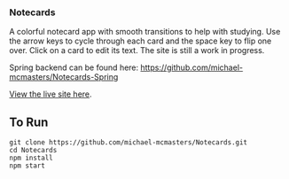 ### Notecards
A colorful notecard app with smooth transitions to help with studying. Use the arrow keys to cycle through each card and the space key to flip one over. Click on a card to edit its text. The site is still a work in progress.

Spring backend can be found here: https://github.com/michael-mcmasters/Notecards-Spring

[View the live site here](https://master.d2u3nakn42rssp.amplifyapp.com/).

## To Run

```
git clone https://github.com/michael-mcmasters/Notecards.git
cd Notecards
npm install
npm start
```
